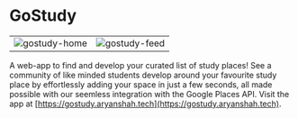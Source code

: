 # GoStudy

|||
| :-: | :-: |
| ![gostudy-home](https://user-images.githubusercontent.com/30478978/119275764-e42ca200-bbe4-11eb-89ab-a96eb4282b13.png) | ![gostudy-feed](https://user-images.githubusercontent.com/30478978/119275762-e1ca4800-bbe4-11eb-8c99-e4381f0cab97.png) |

A web-app to find and develop your curated list of study places!
See a community of like minded students develop around your favourite study place by effortlessly adding your space in just a few seconds, all made possible with our seemless integration with the Google Places API. Visit the app at [https://gostudy.aryanshah.tech](https://gostudy.aryanshah.tech).
